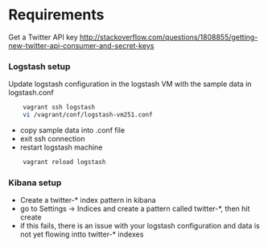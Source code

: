 # Requirements

Get a Twitter API key http://stackoverflow.com/questions/1808855/getting-new-twitter-api-consumer-and-secret-keys

### Logstash setup
Update logstash configuration in the logstash VM with the sample data in logstash.conf
```sh
    vagrant ssh logstash
    vi /vagrant/conf/logstash-vm251.conf
 ```
 - copy sample data into .conf file
 - exit ssh connection
 - restart logstash machine 
```sh
    vagrant reload logstash
```

### Kibana setup
 - Create a twitter-* index pattern in kibana
 - go to Settings -> Indices and create a pattern called twitter-*, then hit create
 - if this fails, there is an issue with your logstash configuration and data is not yet flowing intto twitter-* indexes

